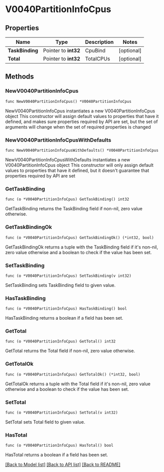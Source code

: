 # V0040PartitionInfoCpus

## Properties

Name | Type | Description | Notes
------------ | ------------- | ------------- | -------------
**TaskBinding** | Pointer to **int32** | CpuBind | [optional] 
**Total** | Pointer to **int32** | TotalCPUs | [optional] 

## Methods

### NewV0040PartitionInfoCpus

`func NewV0040PartitionInfoCpus() *V0040PartitionInfoCpus`

NewV0040PartitionInfoCpus instantiates a new V0040PartitionInfoCpus object
This constructor will assign default values to properties that have it defined,
and makes sure properties required by API are set, but the set of arguments
will change when the set of required properties is changed

### NewV0040PartitionInfoCpusWithDefaults

`func NewV0040PartitionInfoCpusWithDefaults() *V0040PartitionInfoCpus`

NewV0040PartitionInfoCpusWithDefaults instantiates a new V0040PartitionInfoCpus object
This constructor will only assign default values to properties that have it defined,
but it doesn't guarantee that properties required by API are set

### GetTaskBinding

`func (o *V0040PartitionInfoCpus) GetTaskBinding() int32`

GetTaskBinding returns the TaskBinding field if non-nil, zero value otherwise.

### GetTaskBindingOk

`func (o *V0040PartitionInfoCpus) GetTaskBindingOk() (*int32, bool)`

GetTaskBindingOk returns a tuple with the TaskBinding field if it's non-nil, zero value otherwise
and a boolean to check if the value has been set.

### SetTaskBinding

`func (o *V0040PartitionInfoCpus) SetTaskBinding(v int32)`

SetTaskBinding sets TaskBinding field to given value.

### HasTaskBinding

`func (o *V0040PartitionInfoCpus) HasTaskBinding() bool`

HasTaskBinding returns a boolean if a field has been set.

### GetTotal

`func (o *V0040PartitionInfoCpus) GetTotal() int32`

GetTotal returns the Total field if non-nil, zero value otherwise.

### GetTotalOk

`func (o *V0040PartitionInfoCpus) GetTotalOk() (*int32, bool)`

GetTotalOk returns a tuple with the Total field if it's non-nil, zero value otherwise
and a boolean to check if the value has been set.

### SetTotal

`func (o *V0040PartitionInfoCpus) SetTotal(v int32)`

SetTotal sets Total field to given value.

### HasTotal

`func (o *V0040PartitionInfoCpus) HasTotal() bool`

HasTotal returns a boolean if a field has been set.


[[Back to Model list]](../README.md#documentation-for-models) [[Back to API list]](../README.md#documentation-for-api-endpoints) [[Back to README]](../README.md)


